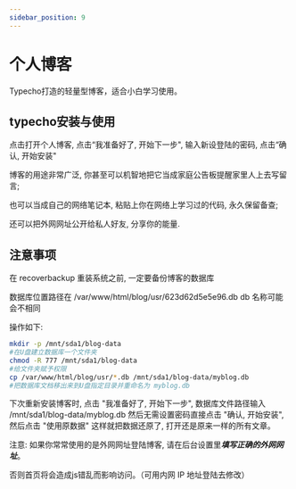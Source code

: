 ```yaml
---
sidebar_position: 9
---
```


# 个人博客
Typecho打造的轻量型博客，适合小白学习使用。

## typecho安装与使用
点击打开个人博客, 点击“我准备好了, 开始下一步", 输入新设登陆的密码, 点击“确认, 开始安装"

博客的用途非常广泛, 你甚至可以机智地把它当成家庭公告板提醒家里人上去写留言;

也可以当成自己的网络笔记本, 粘贴上你在网络上学习过的代码, 永久保留备查;

还可以把外网网址公开给私人好友, 分享你的能量.

## 注意事项

在 recoverbackup 重装系统之前, 一定要备份博客的数据库

数据库位置路径在 /var/www/html/blog/usr/623d62d5e5e96.db db 名称可能会不相同

操作如下:
```bash
mkdir -p /mnt/sda1/blog-data           
#在U盘建立数据库一个文件夹
chmod -R 777 /mnt/sda1/blog-data       
#给文件夹赋予权限
cp /var/www/html/blog/usr/*.db /mnt/sda1/blog-data/myblog.db
#把数据库文档移出来到U盘指定目录并重命名为 myblog.db
```

下次重新安装博客时, 点击 "我准备好了, 开始下一步", 数据库文件路径输入 /mnt/sda1/blog-data/myblog.db 然后无需设置密码直接点击 "确认, 开始安装", 然后点击 "使用原数据" 这样就把数据还原了, 打开还是原来一样的所有文章。

注意: 如果你常常使用的是外网网址登陆博客, 请在后台设置里***填写正确的外网网址***。

否则首页将会造成js错乱而影响访问。（可用内网 IP 地址登陆去修改）

